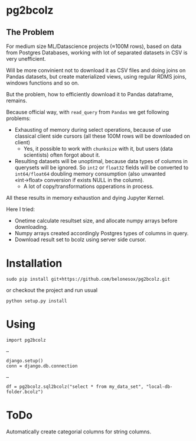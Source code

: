 # pg2bcolz

## The Problem


For medium size ML/Datascience projects (≈100M rows), based on data from Postgres Databases, working with lot of separated datasets in CSV is very unefficient.

Will be more convinient not to download it as CSV files and doing joins on Pandas datasets,
but create materialized views, using regular RDMS joins, windows functions and so on.

But the problem, how to efficiently download it to Pandas dataframe, remains.

Because official way, with ``read_query`` from ``Pandas`` we get following problems:
* Exhausting of memory during select operations, because of use classical client side cursors (all these 100M rows will be downloaded on client)
   * Yes, it possible to work with ``chunksize`` with it, but users (data scientists) often forgot about it.
* Resulting datasets will be unoptimal, because data types of columns in querysets will be ignored. So ``int2`` or ``float32`` fields will be converted to ``int64/float64`` doubling memory consumption (also unwanted «int→float» conversion if exists NULL in the column).
  * A lot of copy/transformations opperations in process. 

All these results in memory exhaustion and dying Jupyter Kernel.

Here I tried:
* Onetime calculate resultset size, and allocate numpy arrays before downloading.
* Numpy arrays created accordingly Postgres types of columns in query.
* Download result set to bcolz using server side cursor.


# Installation

```
sudo pip install git+https://github.com/belonesox/pg2bcolz.git 
```
or checkout the project and run usual
```
python setup.py install
```


# Using

```
import pg2bcolz

…

django.setup()
conn = django.db.connection

…

df = pg2bcolz.sql2bcolz("select * from my_data_set", "local-db-folder.bcolz")
```

# ToDo
Automatically create categorial columns for string columns.

